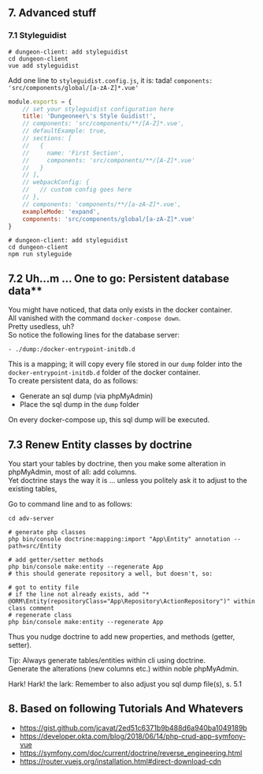 ## 7. Advanced stuff 

### 7.1 Styleguidist 

~~~cli
# dungeon-client: add styleguidist
cd dungeon-client
vue add styleguidist
~~~

Add one line to `styleguidist.config.js`, it is: tada! `components: 'src/components/global/[a-zA-Z]*.vue'`  

~~~js
module.exports = {
	// set your styleguidist configuration here
	title: 'Dungeoneer\'s Style Guidist!',
	// components: 'src/components/**/[A-Z]*.vue',
	// defaultExample: true,
	// sections: [
	//   {
	//     name: 'First Section',
	//     components: 'src/components/**/[A-Z]*.vue'
	//   }
	// ],
	// webpackConfig: {
	//   // custom config goes here
	// },
	// components: 'components/**/[a-zA-Z]*.vue',
	exampleMode: 'expand',
	components: 'src/components/global/[a-zA-Z]*.vue'
}
~~~

~~~cli
# dungeon-client: add styleguidist
cd dungeon-client
npm run styleguide
~~~

## 7.2 Uh...m ... One to go: Persistent database data** 

You might have noticed, that data only exists in the docker container.  
All vanished with  the command `docker-compose down`.  
Pretty usedless, uh?  
So notice the following lines for the database server:

~~~
- ./dump:/docker-entrypoint-initdb.d
~~~

This is a mapping; it will copy every file stored in our `dump` folder into the `docker-entrypoint-initdb.d` folder of the docker container.  
To create persistent data, do as follows:

* Generate an sql dump (via phpMyAdmin)
* Place the sql dump in the `dump` folder

On every docker-compose up, this sql dump will be executed. 

## 7.3 Renew Entity classes by doctrine

You start your tables by doctrine, then you make some alteration in phpMyAdmin, most of all: add columns.  
Yet doctrine stays the way it is ... unless you politely ask it to adjust to the existing tables,

Go to command line and to as follows:

~~~
cd adv-server

# generate php classes
php bin/console doctrine:mapping:import "App\Entity" annotation --path=src/Entity

# add getter/setter methods
php bin/console make:entity --regenerate App
# this should generate repository a well, but doesn't, so:

# got to entity file
# if the line not already exists, add "* @ORM\Entity(repositoryClass="App\Repository\ActionRepository")" within class comment
# regenerate class
php bin/console make:entity --regenerate App
~~~

Thus you nudge doctrine to add new properties, and methods (getter, setter).

Tip: Always generate tables/entities within cli using doctrine.     
Generate the alterations (new columns etc.) within noble phpMyAdmin.

Hark! Hark! the lark: Remember to also adjust you sql dump file(s), s. 5.1  

## 8. Based on following Tutorials And Whatevers

* <https://gist.github.com/jcavat/2ed51c6371b9b488d6a940ba1049189b>
* <https://developer.okta.com/blog/2018/06/14/php-crud-app-symfony-vue>
* <https://symfony.com/doc/current/doctrine/reverse_engineering.html>
* <https://router.vuejs.org/installation.html#direct-download-cdn>
